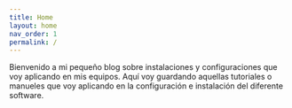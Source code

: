```yaml
---
title: Home
layout: home
nav_order: 1
permalink: /
---
```


Bienvenido a mi pequeño blog sobre instalaciones y configuraciones que voy aplicando en mis equipos.
Aquí voy guardando aquellas tutoriales o manueles que voy aplicando en la configuración e instalación del diferente software.

